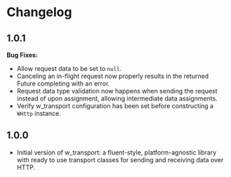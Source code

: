 # Changelog

## 1.0.1
**Bug Fixes:**

- Allow request data to be set to `null`.
- Canceling an in-flight request now properly results in the returned Future completing with an error.
- Request data type validation now happens when sending the request instead of upon assignment, allowing intermediate data assignments.
- Verify w_transport configuration has been set before constructing a `WHttp` instance.

## 1.0.0
- Initial version of w_transport: a fluent-style, platform-agnostic library with ready to use transport classes for sending and receiving data over HTTP.